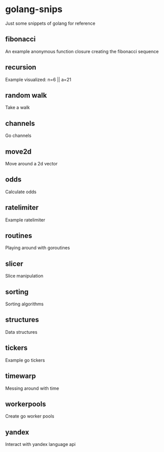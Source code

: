 # golang-snips
Just some snippets of golang for reference

## fibonacci
An example anonymous function closure creating the fibonacci sequence

## recursion
Example visualized: n=6 || a=21

## random walk
Take a walk

## channels
Go channels

## move2d
Move around a 2d vector

## odds
Calculate odds

## ratelimiter
Example ratelimiter

## routines
Playing around with goroutines

## slicer
Slice manipulation

## sorting
Sorting algorithms

## structures
Data structures

## tickers
Example go tickers

## timewarp
Messing around with time

## workerpools
Create go worker pools

## yandex
Interact with yandex language api
